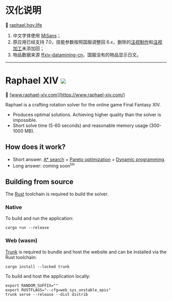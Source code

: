 # 汉化说明

:link: [raphael.hqy.life](https://raphael.hqy.life/)

1. 中文字体使用 [MiSans](https://hyperos.mi.com/font/zh/)；
2. 原应用已经支持 7.0，技能参数按照国服调整回 6.x，删除的[注视制作](https://ff14.huijiwiki.com/wiki/Action:100238)和[注视加工](https://ff14.huijiwiki.com/wiki/Action:100246)未添加回；
3. 物品数据来源 [ffxiv-datamining-cn](https://github.com/thewakingsands/ffxiv-datamining-cn)，国服没有的物品显示日文。

<hr>

# Raphael XIV [<img src="https://img.shields.io/discord/1244140502643904522?logo=discord&logoColor=white"/>](https://discord.com/invite/m2aCy3y8he)

:link: [www.raphael-xiv.com](https://www.raphael-xiv.com/)

Raphael is a crafting rotation solver for the online game Final Fantasy XIV.
* Produces optimal solutions. Achieving higher quality than the solver is impossible.
* Short solve time (5-60 seconds) and reasonable memory usage (300-1000 MB).

## How does it work?

* Short answer: [A* search](https://en.wikipedia.org/wiki/A*_search_algorithm) + [Pareto optimization](https://en.wikipedia.org/wiki/Multi-objective_optimization) + [Dynamic programming](https://en.wikipedia.org/wiki/Dynamic_programming).
* Long answer: coming soon<sup>tm</sup>

## Building from source

The [Rust](https://www.rust-lang.org/) toolchain is required to build the solver.

### Native

To build and run the application:

```
cargo run --release
```

### Web (wasm)

[Trunk](https://trunkrs.dev/) is required to bundle and host the website and can be installed via the Rust toolchain:

```
cargo install --locked trunk
```

To build and host the application locally:

```
export RANDOM_SUFFIX=""
export RUSTFLAGS="--cfg=web_sys_unstable_apis"
trunk serve --release --dist distrib
```
